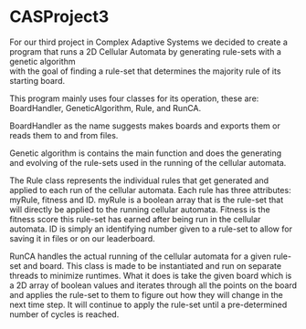 # CASProject3
For our third project in Complex Adaptive Systems we decided to create a program that runs a 2D Cellular Automata by generating 
rule-sets with a genetic algorithm <br>
with the goal of finding a rule-set that determines the majority rule of its starting board. 

This program mainly uses four classes for its operation, these are: 
BoardHandler, GeneticAlgorithm, Rule, and RunCA.<br>

BoardHandler as the name suggests makes boards and exports them or 
reads them to and from files. 

Genetic algorithm is contains the main function and does the generating and evolving 
of the rule-sets used in the running of the cellular automata.

The Rule class represents the individual rules that get generated and applied to each run of the 
cellular automata. Each rule has three attributes: myRule, fitness and ID. myRule is a boolean array that is the
rule-set that will directly be applied to the running cellular automata. Fitness is the fitness score this rule-set
has earned after being run in the cellular automata. ID is simply an identifying number given to a rule-set to allow
for saving it in files or on our leaderboard.

RunCA handles the actual running of the cellular automata for a given rule-set and board. This class is made to be
instantiated and run on separate threads to minimize runtimes. What it does is take the given board which is a 2D array
of boolean values and iterates through all the points on the board and applies the rule-set to them to figure out how 
they will change in the next time step. It will continue to apply the rule-set until a pre-determined number of cycles 
is reached.